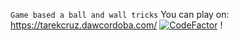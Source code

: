 ``` Game based a ball and wall tricks ```
You can play on: https://tarekcruz.dawcordoba.com/
[![CodeFactor](https://www.codefactor.io/repository/github/stct97/js-game/badge)](https://www.codefactor.io/repository/github/stct97/js-game) 
!


